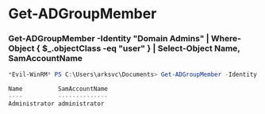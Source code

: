 # Get-ADGroupMember

### Get-ADGroupMember -Identity "Domain Admins" | Where-Object { $_.objectClass -eq "user" } | Select-Object Name, SamAccountName
```PowerShell
*Evil-WinRM* PS C:\Users\arksvc\Documents> Get-ADGroupMember -Identity "Domain Admins" | Where-Object { $_.objectClass -eq "user" } | Select-Object Name, SamAccountName

Name          SamAccountName
----          --------------
Administrator administrator
```

### 
```PowerShell

```

### 
```PowerShell

```

### 
```PowerShell

```

### 
```PowerShell

```

### 
```PowerShell

```

### 
```PowerShell

```

### 
```PowerShell

```

### 
```PowerShell

```

### 
```PowerShell

```